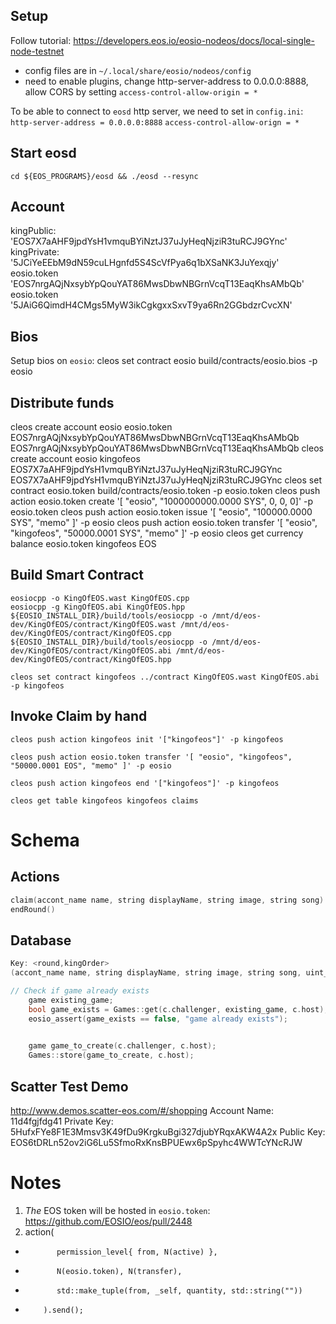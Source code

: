 
## Setup
Follow tutorial: https://developers.eos.io/eosio-nodeos/docs/local-single-node-testnet
* config files are in `~/.local/share/eosio/nodeos/config`
* need to enable plugins, change http-server-address to 0.0.0.0:8888, allow CORS by setting `access-control-allow-origin = *` 

To be able to connect to `eosd` http server, we need to set in `config.ini`:
`http-server-address = 0.0.0.0:8888`
`access-control-allow-orign = *`

## Start eosd
```
cd ${EOS_PROGRAMS}/eosd && ./eosd --resync
```

## Account
kingPublic: 'EOS7X7aAHF9jpdYsH1vmquBYiNztJ37uJyHeqNjziR3tuRCJ9GYnc'
kingPrivate: '5JCiYeEEbM9dN59cuLHgnfd5S4ScVfPya6q1bXSaNK3JuYexqjy'
eosio.token 'EOS7nrgAQjNxsybYpQouYAT86MwsDbwNBGrnVcqT13EaqKhsAMbQb'
eosio.token '5JAiG6QimdH4CMgs5MyW3ikCgkgxxSxvT9ya6Rn2GGbdzrCvcXN'

## Bios
Setup bios on `eosio`:
cleos set contract eosio build/contracts/eosio.bios -p eosio

## Distribute funds

cleos create account eosio eosio.token  EOS7nrgAQjNxsybYpQouYAT86MwsDbwNBGrnVcqT13EaqKhsAMbQb EOS7nrgAQjNxsybYpQouYAT86MwsDbwNBGrnVcqT13EaqKhsAMbQb
cleos create account eosio kingofeos  EOS7X7aAHF9jpdYsH1vmquBYiNztJ37uJyHeqNjziR3tuRCJ9GYnc EOS7X7aAHF9jpdYsH1vmquBYiNztJ37uJyHeqNjziR3tuRCJ9GYnc
cleos set contract eosio.token build/contracts/eosio.token -p eosio.token
cleos push action eosio.token create '[ "eosio", "1000000000.0000 SYS", 0, 0, 0]' -p eosio.token
cleos push action eosio.token issue '[ "eosio", "100000.0000 SYS", "memo" ]' -p eosio
cleos push action eosio.token transfer '[ "eosio", "kingofeos", "50000.0001 SYS", "memo" ]' -p eosio
cleos get currency balance eosio.token kingofeos EOS

## Build Smart Contract
```
eosiocpp -o KingOfEOS.wast KingOfEOS.cpp
eosiocpp -g KingOfEOS.abi KingOfEOS.hpp
${EOSIO_INSTALL_DIR}/build/tools/eosiocpp -o /mnt/d/eos-dev/KingOfEOS/contract/KingOfEOS.wast /mnt/d/eos-dev/KingOfEOS/contract/KingOfEOS.cpp
${EOSIO_INSTALL_DIR}/build/tools/eosiocpp -o /mnt/d/eos-dev/KingOfEOS/contract/KingOfEOS.abi /mnt/d/eos-dev/KingOfEOS/contract/KingOfEOS.hpp

cleos set contract kingofeos ../contract KingOfEOS.wast KingOfEOS.abi -p kingofeos
```


## Invoke Claim by hand
```
cleos push action kingofeos init '["kingofeos"]' -p kingofeos

cleos push action eosio.token transfer '[ "eosio", "kingofeos", "50000.0001 EOS", "memo" ]' -p eosio

cleos push action kingofeos end '["kingofeos"]' -p kingofeos

cleos get table kingofeos kingofeos claims
```

# Schema
## Actions
```cpp
claim(accont_name name, string displayName, string image, string song) /* EOS price */
endRound()
```

## Database
```cpp
Key: <round,kingOrder>
(accont_name name, string displayName, string image, string song, uint_64t coronationBlockNumber)

// Check if game already exists
    game existing_game;
    bool game_exists = Games::get(c.challenger, existing_game, c.host);
    eosio_assert(game_exists == false, "game already exists");

    
    game game_to_create(c.challenger, c.host);
    Games::store(game_to_create, c.host);
```

## Scatter Test Demo
http://www.demos.scatter-eos.com/#/shopping
Account Name: 11d4fgjfdg41 
Private Key: 5HufxFYe8F1E3Mmsv3K49fDu9KrgkuBgi327djubYRqxAKW4A2x
Public Key: EOS6tDRLn52ov2iG6Lu5SfmoRxKnsBPUEwx6pSpyhc4WWTcYNcRJW

# Notes
1. _The_ EOS token will be hosted in `eosio.token`: https://github.com/EOSIO/eos/pull/2448
1. action(
+            permission_level{ from, N(active) },
+            N(eosio.token), N(transfer),
+            std::make_tuple(from, _self, quantity, std::string(""))
+         ).send();
